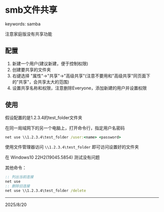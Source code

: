 # smb文件共享

keywords: samba

注意家庭版没有共享功能

## 配置
1. 新建一个用户(建议新建，便于控制权限)
2. 创建要共享的文件夹
3. 右键选择 "属性"->"共享"->"高级共享"(注意不要用和"高级共享"同页面下的"共享"，会共享太大的范围)
4. 设置共享名称和权限，注意删除Everyone，添加新建的用户并设置权限


## 使用
假设配置的是1.2.3.4的test_folder文件夹

在同一局域网下的另一个电脑上，打开命令行，指定用户名密码
```bat
net use \\1.2.3.4\test_folder /user:<name> <password>
```

使用文件管理器访问 `\\1.2.3.4\test_folder` 即可访问设置好的文件夹

在 Windows10 22H2(19045.5854) 测试没有问题

其他命令：
```bat
:: 列出当前连接
net use
:: 删除旧连接
net use \\1.2.3.4\test_folder /delete
```


---
2025/8/20
